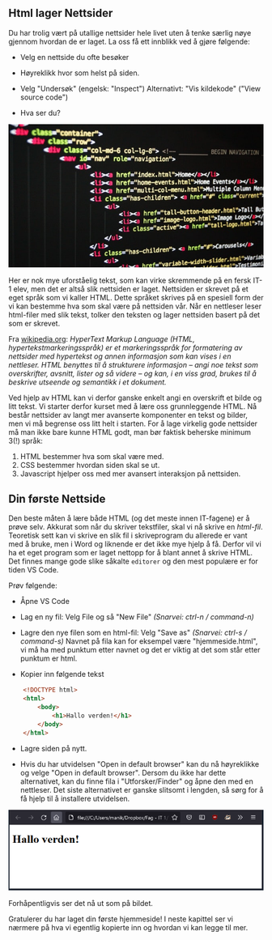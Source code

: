 ## Html lager Nettsider

Du har trolig vært på utallige nettsider hele livet uten å tenke særlig nøye gjennom hvordan de er laget. La oss få ett innblikk ved å gjøre følgende:

- Velg en nettside du ofte besøker

- Høyreklikk hvor som helst på siden.

- Velg "Undersøk" (engelsk: "Inspect") Alternativt: "Vis kildekode" ("View source code")

- Hva ser du?

![alt text](./bilde.jpg "Eksempel på kildekode")

 Her er nok mye uforståelig tekst, som kan virke skremmende på en fersk IT-1 elev, men det er altså slik nettsiden er laget. Nettsiden er skrevet på et eget språk som vi kaller HTML. Dette språket skrives på en spesiell form der vi kan bestemme hva som skal være på nettsiden vår. Når en nettleser leser html-filer med slik tekst, tolker den teksten og lager nettsiden basert på det som er skrevet.


Fra [wikipedia.org](https://no.wikipedia.org/wiki/HTML): _HyperText Markup Language (HTML, hypertekstmarkeringsspråk) er et markeringsspråk for formatering av nettsider med hypertekst og annen informasjon som kan vises i en nettleser.
HTML benyttes til å strukturere informasjon – angi noe tekst som overskrifter, avsnitt, lister og så videre – og kan, i en viss grad, brukes til å beskrive utseende og semantikk i et dokument._

Ved hjelp av HTML kan vi derfor ganske enkelt angi en overskrift et bilde og litt tekst. Vi starter derfor kurset med å lære oss grunnleggende HTML. Nå består nettsider av langt mer avanserte komponenter en tekst og bilder, men vi må begrense oss litt helt i starten. For å lage virkelig gode nettsider må man ikke bare kunne HTML godt, man bør faktisk beherske minimum 3(!) språk: 

1. HTML bestemmer hva som skal være med. 
2. CSS bestemmer hvordan siden skal se ut. 
3. Javascript hjelper oss med mer avansert interaksjon på nettsiden.

## Din første Nettside

Den beste måten å lære både HTML (og det meste innen IT-fagene) er å prøve selv. Akkurat som når du skriver tekstfiler, skal vi nå skrive en _html-fil_. Teoretisk sett kan vi skrive en slik fil i skriveprogram du allerede er vant med å bruke, men i Word og liknende er det ikke mye hjelp å få. Derfor vil vi ha et eget program som er laget nettopp for å blant annet å skrive HTML. Det finnes mange gode slike såkalte `editorer` og den mest populære er for tiden VS Code.

Prøv følgende:

- Åpne VS Code

- Lag en ny fil: Velg File og så "New File" *(Snarvei: ctrl-n / command-n)*

- Lagre den nye filen som en html-fil: Velg "Save as" *(Snarvei: ctrl-s / command-s)* Navnet på fila kan for eksempel være "hjemmeside.html", vi må ha med punktum etter navnet og det er viktig at det som står etter punktum er html.

- Kopier inn følgende tekst

```HTML
    <!DOCTYPE html>
    <html>
        <body>
            <h1>Hallo verden!</h1>
        </body>
    </html>
```

- Lagre siden på nytt.

- Hvis du har utvidelsen "Open in default browser" kan du nå høyreklikke og velge "Open in default browser". Dersom du ikke har dette alternativet, kan du finne fila i "Utforsker/Finder" og åpne den med en nettleser. Det siste alternativet er ganske slitsomt i lengden, så sørg for å få hjelp til å installere utvidelsen.

![Min første hjemmeside](./minside.png)

Forhåpentligvis ser det nå ut som på bildet. 

Gratulerer du har laget din første hjemmeside! I neste kapittel ser vi nærmere på hva vi egentlig kopierte inn og hvordan vi kan legge til mer.